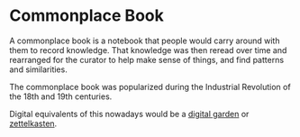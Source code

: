 # Commonplace Book

A commonplace book is a notebook that people would carry around with them to
record knowledge. That knowledge was then reread over time and rearranged for
the curator to help make sense of things, and find patterns and similarities. 

The commonplace book was popularized during the Industrial Revolution of the
18th and 19th centuries.

Digital equivalents of this nowadays would be a [digital
garden](/writing/digital-garden.md) or [zettelkasten](writing/zettelkasten.md).